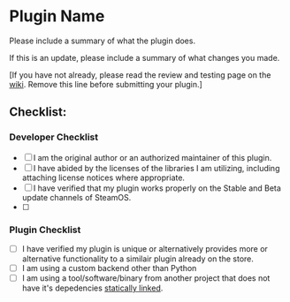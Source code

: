 # Plugin Name

Please include a summary of what the plugin does.

If this is an update, please include a summary of what changes you made.

[If you have not already, please read the review and testing page on the [wiki](https://deckbrew.xyz/en/plugin-dev/review-and-testing). Remove this line before submitting your plugin.]

## Checklist:

### Developer Checklist

- [ ] I am the original author or an authorized maintainer of this plugin.
- [ ] I have abided by the licenses of the libraries I am utilizing, including attaching license notices where appropriate.
- [ ] I have verified that my plugin works properly on the Stable and Beta update channels of SteamOS.
- [ ] 

### Plugin Checklist

- [ ] I have verified my plugin is unique or alternatively provides more or alternative functionality to a similair plugin already on the store.
- [ ] I am using a custom backend other than Python
- [ ] I am using a tool/software/binary from another project that does not have it's depedencies [statically linked](https://en.wikipedia.org/wiki/Static_library).
